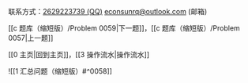 联系方式：<a href="https://qm.qq.com/q/iA1sKuakak">2629223739 (QQ)</a> <a href="mailto:econsunrq@outlook.com">econsunrq@outlook.com (邮箱)</a>

[[c 题库（缩短版）/Problem 0059|下一题]]，[[c 题库（缩短版）/Problem 0057|上一题]]

[[0 主页|回到主页]]，[[3 操作流水|操作流水]]

![[1 汇总问题（缩短版）#^0058]]
